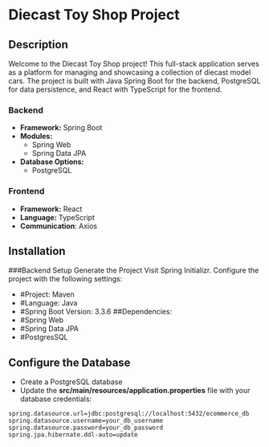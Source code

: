 # Diecast Toy Shop Project

## Description
Welcome to the Diecast Toy Shop project! This full-stack application serves as a platform for managing and showcasing a collection of diecast model cars. The project is built with Java Spring Boot for the backend, PostgreSQL for data persistence, and React with TypeScript for the frontend.

### Backend 
- **Framework:** Spring Boot
- **Modules:** 
  - Spring Web
  - Spring Data JPA
- **Database Options:** 
  - PostgreSQL


### Frontend
- **Framework:** React
- **Language:** TypeScript
- **Communication**: Axios

## Installation
###Backend Setup
Generate the Project
Visit Spring Initializr.
Configure the project with the following settings:
- #Project: Maven
- #Language: Java
- #Spring Boot Version: 3.3.6
##Dependencies:
- #Spring Web
- #Spring Data JPA
- #PostgresSQL

## Configure the Database
- Create a PostgreSQL database 
- Update the **src/main/resources/application.properties** file with your database credentials: 
```
spring.datasource.url=jdbc:postgresql://localhost:5432/ecommerce_db
spring.datasource.username=your_db_username
spring.datasource.password=your_db_password
spring.jpa.hibernate.ddl-auto=update
```
